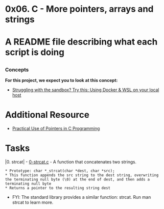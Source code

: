 # 0x06. C - More pointers, arrays and strings

# A README file describing what each script is doing

##
### Concepts
__For this project, we expect you to look at this concept:__

 * [Struggling with the sandbox? Try this: Using Docker & WSL on your local host](https://intranet.alxswe.com/concepts/100039)
 ##
# Additional Resource
 * [Practical Use of Pointers in C Programming](https://www.youtube.com/watch?feature=shared&v=KzLC_9VAoX0)
 
# Tasks
|0. strcat| - [0-strcat.c](./0-strcat.c) - A function that concatenates two strings.

    * Prototype: char *_strcat(char *dest, char *src);
    * This function appends the src string to the dest string, overwriting the terminating null byte (\0) at the end of dest, and then adds a terminating null byte
    * Returns a pointer to the resulting string dest
* FYI: The standard library provides a similar function: strcat. Run man strcat to learn more.
##
